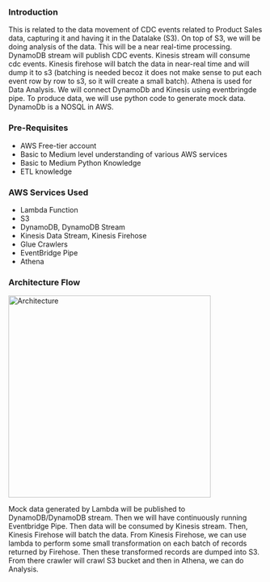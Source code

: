 ### Introduction
This is related to the data movement of CDC events related to Product Sales data, capturing it and having it in the Datalake (S3). On top of S3, we will be doing analysis of the data. This will be a near real-time processing. DynamoDB stream will publish CDC events. Kinesis stream will consume cdc events. Kinesis firehose will batch the data in near-real time and will dump it to s3 (batching is needed becoz it does not make sense to put each event row by row to s3, so it will create a small batch). Athena is used for Data Analysis. We will connect DynamoDb and Kinesis using eventbringde pipe. To produce data, we will use python code to generate mock data. DynamoDb is a NOSQL in AWS. 

### Pre-Requisites
- AWS Free-tier account
- Basic to Medium level understanding of various AWS services
- Basic to Medium Python Knowledge
- ETL knowledge

### AWS Services Used
- Lambda Function
- S3
- DynamoDB, DynamoDB Stream
- Kinesis Data Stream, Kinesis Firehose
- Glue Crawlers
- EventBridge Pipe
- Athena

### Architecture Flow
<img width="400" alt="Architecture" src="https://github.com/LavanyaEV/BigData-Enginering-Projects/assets/48172931/3769642f-b1a8-4bf6-806f-fde029f399be">

Mock data generated by Lambda will be published to DynamoDB/DynamoDB stream. Then we will have continuously running Eventbridge Pipe. Then data will be consumed by Kinesis stream. Then, Kinesis Firehose will batch the data. From Kinesis Firehose, we can use lambda to perform some small transformation on each batch of records returned by Firehose. Then these transformed records are dumped into S3. From there crawler will crawl S3 bucket and then in Athena, we can do Analysis.

